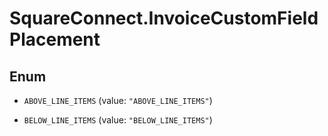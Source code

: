 # SquareConnect.InvoiceCustomFieldPlacement

## Enum


* `ABOVE_LINE_ITEMS` (value: `"ABOVE_LINE_ITEMS"`)

* `BELOW_LINE_ITEMS` (value: `"BELOW_LINE_ITEMS"`)


